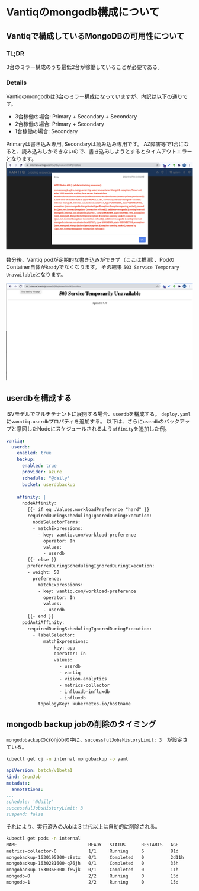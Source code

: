 # Vantiqのmongodb構成について

## Vantiqで構成しているMongoDBの可用性について

### TL;DR
3台のミラー構成のうち最低2台が稼働していることが必要である。

### Details
Vantiqのmongodbは3台のミラー構成になっていますが、内訳は以下の通りです。

- 3台稼働の場合: Primary + Secondary + Secondary
- 2台稼働の場合: Primary + Secondary
- 1台稼働の場合: Secondary

Primaryは書き込み専用, Secondaryは読み込み専用です。
AZ障害等で1台になると、読み込みしかできないので、書き込みしようとするとタイムアウトエラーとなります。
![timeout_error](../../imgs/mongodb/timeout_error.png)

数分後、Vantiq podが定期的な書き込みができず（ここは推測）、PodのContainer自体が`Ready`でなくなります。
その結果 `503 Service Temporary Unavailable`となります。

![503error](../../imgs/mongodb/503error.png)


## userdbを構成する
ISVモデルでマルチテナントに展開する場合、`userdb`を構成する。
`deploy.yaml`に`vanntiq.userdb`プロパティを追加する。
以下は、さらに`userdb`のバックアップと意図したNodeにスケジュールされるよう`affinity`を追加した例。
```yaml
vantiq:
  userdb:
    enabled: true
    backup:
      enabled: true
      provider: azure
      schedule: "@daily"
      bucket: userdbbackup

    affinity: |
      nodeAffinity:
        {{- if eq .Values.workloadPreference "hard" }}
        requiredDuringSchedulingIgnoredDuringExecution:
          nodeSelectorTerms:
          - matchExpressions:
            - key: vantiq.com/workload-preference
              operator: In
              values:
              - userdb
        {{- else }}
        preferredDuringSchedulingIgnoredDuringExecution:
        - weight: 50
          preference:
            matchExpressions:
            - key: vantiq.com/workload-preference
              operator: In
              values:
              - userdb
        {{- end }}
      podAntiAffinity:
        requiredDuringSchedulingIgnoredDuringExecution:
          - labelSelector:
              matchExpressions:
                - key: app
                  operator: In
                  values:
                    - userdb
                    - vantiq
                    - vision-analytics
                    - metrics-collector
                    - influxdb-influxdb
                    - influxdb
            topologyKey: kubernetes.io/hostname
```

## mongodb backup jobの削除のタイミング

`mongodbbackup`のcronjobの中に、`successfulJobsHistoryLimit: 3`　が設定さている。

```sh
kubectl get cj -n internal mongobackup -o yaml
```
```yaml
apiVersion: batch/v1beta1
kind: CronJob
metadata:
  annotations:
...
schedule: '@daily'
successfulJobsHistoryLimit: 3
suspend: false
```

それにより、実行済みのJobは３世代以上は自動的に削除される。

```sh
kubectl get pods -n internal
NAME                           READY   STATUS      RESTARTS   AGE
metrics-collector-0            1/1     Running     6          81d
mongobackup-1630195200-z8ztx   0/1     Completed   0          2d11h
mongobackup-1630281600-q76jh   0/1     Completed   0          35h
mongobackup-1630368000-f6wjk   0/1     Completed   0          11h
mongodb-0                      2/2     Running     0          15d
mongodb-1                      2/2     Running     0          15d
```
